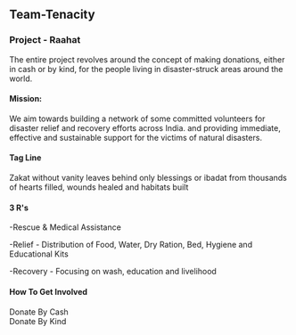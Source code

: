 ## Team-Tenacity

### Project - Raahat

The entire project revolves around the concept of making donations, either in cash or by kind, for the people living in disaster-struck areas around the world.
#### Mission:
We aim towards building a network of some committed volunteers for disaster relief and recovery efforts across India. 
and providing immediate, effective and sustainable support for the victims of natural disasters.

#### Tag Line
Zakat without vanity leaves behind only blessings or ibadat from thousands of hearts filled, wounds healed and habitats built

#### 3 R's
-Rescue & Medical Assistance

-Relief - Distribution of Food, Water, Dry Ration, Bed, Hygiene and Educational Kits

-Recovery - Focusing on wash, education and livelihood

#### How To Get Involved
Donate By Cash <br>
Donate By Kind


